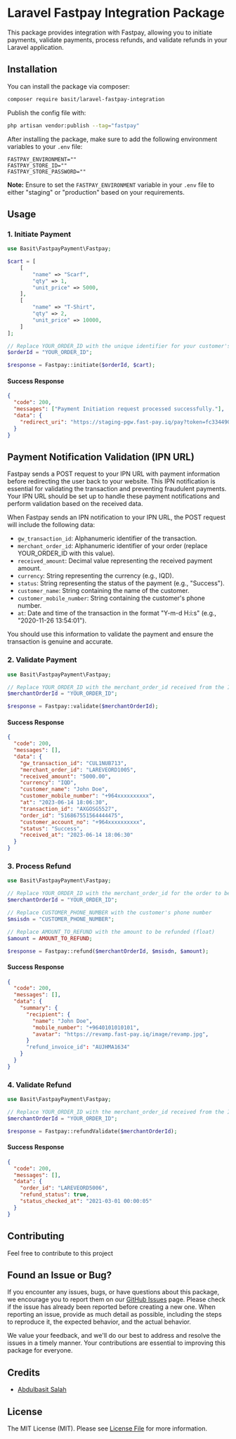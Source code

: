 # Laravel Fastpay Integration Package

This package provides integration with Fastpay, allowing you to initiate payments, validate payments, process refunds, and validate refunds
in your Laravel application.

## Installation

You can install the package via composer:

```bash
composer require basit/laravel-fastpay-integration
```

Publish the config file with:

```bash
php artisan vendor:publish --tag="fastpay"
```

After installing the package, make sure to add the following environment variables to your `.env` file:

```env
FASTPAY_ENVIRONMENT=""
FASTPAY_STORE_ID=""
FASTPAY_STORE_PASSWORD=""
```

**Note:** Ensure to set the `FASTPAY_ENVIRONMENT` variable in your `.env` file to either "staging" or "production" based on your requirements.

## Usage

### 1. Initiate Payment

```php
use Basit\FastpayPayment\Fastpay;

$cart = [
    [
        "name" => "Scarf",
        "qty" => 1,
        "unit_price" => 5000,
    ],
    [
        "name" => "T-Shirt",
        "qty" => 2,
        "unit_price" => 10000,
    ]
];

// Replace YOUR_ORDER_ID with the unique identifier for your customer's order
$orderId = "YOUR_ORDER_ID";

$response = Fastpay::initiate($orderId, $cart);
```

#### Success Response

```json
{
  "code": 200,
  "messages": ["Payment Initiation request processed successfully."],
  "data": {
    "redirect_uri": "https://staging-pgw.fast-pay.iq/pay?token=fc334490-348d-4040-87d9-dc33ae5xxxxx"
  }
}
```

## Payment Notification Validation (IPN URL)

Fastpay sends a POST request to your IPN URL with payment information before redirecting the user back to your website. This IPN
notification is essential for validating the transaction and preventing fraudulent payments. Your IPN URL should be set up to handle these
payment notifications and perform validation based on the received data.

When Fastpay sends an IPN notification to your IPN URL, the POST request will include the following data:

- `gw_transaction_id`: Alphanumeric identifier of the transaction.
- `merchant_order_id`: Alphanumeric identifier of your order (replace YOUR_ORDER_ID with this value).
- `received_amount`: Decimal value representing the received payment amount.
- `currency`: String representing the currency (e.g., IQD).
- `status`: String representing the status of the payment (e.g., "Success").
- `customer_name`: String containing the name of the customer.
- `customer_mobile_number`: String containing the customer's phone number.
- `at`: Date and time of the transaction in the format "Y-m-d H:i:s" (e.g., "2020-11-26 13:54:01").

You should use this information to validate the payment and ensure the transaction is genuine and accurate.

### 2. Validate Payment

```php
use Basit\FastpayPayment\Fastpay;

// Replace YOUR_ORDER_ID with the merchant_order_id received from the IPN callback
$merchantOrderId = "YOUR_ORDER_ID";

$response = Fastpay::validate($merchantOrderId);
```

#### Success Response

```json
{
  "code": 200,
  "messages": [],
  "data": {
    "gw_transaction_id": "CUL1NUB713",
    "merchant_order_id": "LAREVEORD1005",
    "received_amount": "5000.00",
    "currency": "IQD",
    "customer_name": "John Doe",
    "customer_mobile_number": "+964xxxxxxxxxx",
    "at": "2023-06-14 18:06:30",
    "transaction_id": "AXGOSG5527",
    "order_id": "516867551564444475",
    "customer_account_no": "+964xxxxxxxxxx",
    "status": "Success",
    "received_at": "2023-06-14 18:06:30"
  }
}
```

### 3. Process Refund

```php
use Basit\FastpayPayment\Fastpay;

// Replace YOUR_ORDER_ID with the merchant_order_id for the order to be refunded
$merchantOrderId = "YOUR_ORDER_ID";

// Replace CUSTOMER_PHONE_NUMBER with the customer's phone number
$msisdn = "CUSTOMER_PHONE_NUMBER";

// Replace AMOUNT_TO_REFUND with the amount to be refunded (float)
$amount = AMOUNT_TO_REFUND;

$response = Fastpay::refund($merchantOrderId, $msisdn, $amount);
```

#### Success Response

```json
{
  "code": 200,
  "messages": [],
  "data": {
    "summary": {
      "recipient": {
        "name": "John Doe",
        "mobile_number": "+9640101010101",
        "avatar": "https://revamp.fast-pay.iq/image/revamp.jpg",
      }
      "refund_invoice_id": "AUJHMA1634"
    }
  }
}
```

### 4. Validate Refund

```php
use Basit\FastpayPayment\Fastpay;

// Replace YOUR_ORDER_ID with the merchant_order_id received from the IPN callback
$merchantOrderId = "YOUR_ORDER_ID";

$response = Fastpay::refundValidate($merchantOrderId);
```

#### Success Response

```json
{
  "code": 200,
  "messages": [],
  "data": {
    "order_id": "LAREVEORD5006",
    "refund_status": true,
    "status_checked_at": "2021-03-01 00:00:05"
  }
}
```

## Contributing

Feel free to contribute to this project

## Found an Issue or Bug?

If you encounter any issues, bugs, or have questions about this package, we encourage you to report them on our [GitHub Issues](https://github.com/abdulbasit-dev/laravel-fastpay-integration/issues) page. Please check if the issue has already been reported before creating a new one. When reporting an issue, provide as much detail as possible, including the steps to reproduce it, the expected behavior, and the actual behavior.

We value your feedback, and we'll do our best to address and resolve the issues in a timely manner. Your contributions are essential to improving this package for everyone.


## Credits

- [Abdulbasit Salah](https://github.com/abdulbasit-dev)

## License

The MIT License (MIT). Please see [License File](LICENSE.md) for more information.
